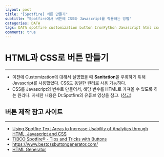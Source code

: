 ```yaml
---  
layout: post  
title: "[Spotfire] 버튼 만들기"
subtitle: "Spotfire에서 버튼에 CSS와 Javascript를 적용하는 방법"  
categories: DATA
tags: DATA spotfire customization button IronPython Javascript html css 버튼
comments: true  
--- 
```



# HTML과 CSS로 버튼 만들기
---
- 이전에 Customization에 대해서 설명했을 때 **Sanitation**을 우회하기 위해 Javascript를 사용했었다. CSS도 동일한 원리로 사용 가능하다.
- CSS를 Javascript의 변수로 만들어서, 해당 변수를 HTML로 가져올 수 있도록 하는 원리다. 자세한 내용은 Dr.Spotfire의 유튜브 영상을 참고. ([참고](https://www.youtube.com/watch?v=JlBTmsAMug8&t=593s))


## 버튼 제작 참고 사이트
--- 
- [Using Spotfire Text Areas to Increase Usability of Analytics through HTML, Javascript and CSS](https://community.tibco.com/wiki/using-spotfire-text-areas-increase-usability-analytics-through-html-javascript-and-css#toc-9)
- [TIBCO Spotfire® - Tips and Tricks with Buttons](https://community.tibco.com/wiki/tibco-spotfire-tips-and-tricks-buttons)
- https://www.bestcssbuttongenerator.com/
- [HTML Generator](https://www.tablesgenerator.com/html_tables)

